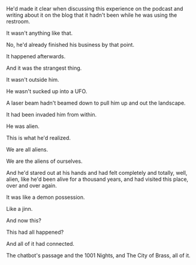 He'd made it clear when discussing this experience on the podcast and writing about it on the blog that it hadn't been while he was using the restroom.

It wasn't anything like that.

No, he'd already finished his business by that point.

It happened afterwards.

And it was the strangest thing.

It wasn't outside him.

He wasn't sucked up into a UFO.

A laser beam hadn't beamed down to pull him up and out the landscape.

It had been invaded him from within.

He was alien.

This is what he'd realized.

We are all aliens.

We are the aliens of ourselves.

And he'd stared out at his hands and had felt completely and totally, well, alien, like he'd been alive for a thousand years, and had visited this place, over and over again.

It was like a demon possession.

Like a jinn.

And now this?

This had all happened?

And all of it had connected.

The chatbot's passage and the 1001 Nights, and The City of Brass, all of it.